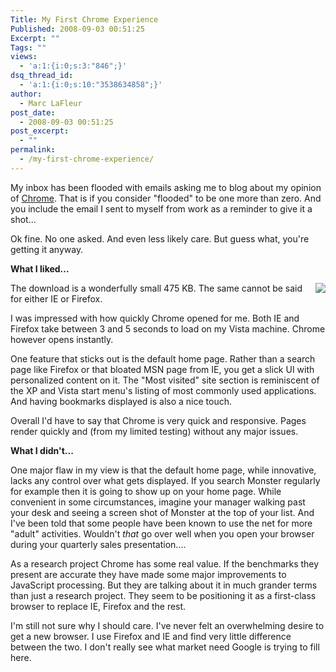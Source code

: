 ```yaml
---
Title: My First Chrome Experience
Published: 2008-09-03 00:51:25
Excerpt: ""
Tags: ""
views:
  - 'a:1:{i:0;s:3:"846";}'
dsq_thread_id:
  - 'a:1:{i:0;s:10:"3538634858";}'
author:
  - Marc LaFleur
post_date:
  - 2008-09-03 00:51:25
post_excerpt:
  - ""
permalink:
  - /my-first-chrome-experience/
---
```

<p>My inbox has been flooded with emails asking me to blog about my opinion of <a href="http://www.google.com/chrome/" target="_blank">Chrome</a>. That is if you consider &quot;flooded&quot; to be one more than zero. And you include the email I sent to myself from work as a reminder to give it a shot... </p>  <p>Ok fine. No one asked. And even less likely care. But guess what, you're getting it anyway. </p>  <p><strong>What I liked...     <div class="wlWriterSmartContent" id="scid:8747F07C-CDE8-481f-B0DF-C6CFD074BF67:959e55d7-e491-4a3a-9ba6-e154036e050d" style="padding-right: 0px; display: inline; padding-left: 0px; float: right; padding-bottom: 0px; margin: 0px; padding-top: 0px"><a href="http://weblogs.asp.net/blogs/mlafleur/WindowsLiveWriter/MyFirstChromeExperience_1109D/Chrome_HomePage-8x6.jpg" title="Chrome Home Page" rel="thumbnail"><img border="0" src="http://weblogs.asp.net/blogs/mlafleur/WindowsLiveWriter/MyFirstChromeExperience_1109D/Chrome_HomePage_10.png" /></a></div>   </strong></p>  <p>The download is a wonderfully small 475 KB. The same cannot be said for either IE or Firefox. </p>  <p>I was impressed with how quickly Chrome opened for me. Both IE and Firefox take between 3 and 5 seconds to load on my Vista machine. Chrome however opens instantly. </p>  <p>One feature that sticks out is the default home page. Rather than a search page like Firefox or that bloated MSN page from IE, you get a slick UI with personalized content on it. The &quot;Most visited&quot; site section is reminiscent of the XP and Vista start menu's listing of most commonly used applications. And having bookmarks displayed is also a nice touch. </p>  <p>Overall I'd have to say that Chrome is very quick and responsive. Pages render quickly and (from my limited testing) without any major issues. </p>  <p><strong>What I didn't...</strong></p>  <p>One major flaw in my view is that the default home page, while innovative, lacks any control over what gets displayed. If you search Monster regularly for example then it is going to show up on your home page. While convenient in some circumstances, imagine your manager walking past your desk and seeing a screen shot of Monster at the top of your list. And I've been told that some people have been known to use the net for more &quot;adult&quot; activities. Wouldn't <em>that</em> go over well when you open your browser during your quarterly sales presentation....&#160; </p>  <p>As a research project Chrome has some real value. If the benchmarks they present are accurate they have made some major improvements to JavaScript processing. But they are talking about it in much grander terms than just a research project. They seem to be positioning it as a first-class browser to replace IE, Firefox and the rest.</p>  <p>I'm still not sure why I should care. I've never felt an overwhelming desire to get a new browser. I use Firefox and IE and find very little difference between the two. I don't really see what market need Google is trying to fill here. </p>